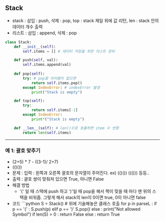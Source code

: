 ## Stack

* stack :  삼입 : push, 삭제 : pop, top : stack 제일 위에 값 리턴, len : stack 안의 데이터 개수 출력
* 리스트 : 삼입 :  append, 삭제 : pop

```python
class Stack:
    def __init__(self):
        self.items = [] # 데이터 저장을 위한 리스트 준비

    def push(self, val):
        self.items.append(val)
    
    def pop(self):
        try: # pop할 아이템이 없으면
            return self.items.pop()
        except IndexError: # indexError 발생
            print("Stack is empty")

    def top(self):
        try:
            return self.items[-1]
        except IndexError:
            print*("Stack is empty")

    def __len__(self): # len()으로 호출하면 item 수 반환
        return len(self.items)
```
-----------------
### 예 1: 괄호 맞추기
  - (2+5) * 7 - ((3-1)/ 2+7)
  - (()())
  - 문제 : 입력 : 왼쪽과 오른쪽 괄호의 문자열이 주어진다. ex) (()()) ((())) 등등..
  - 출력 : 괄호 쌍이 맞춰져 있으면 True, 아니면 False
  - 해결 방법
    * '(' 일 때 스택에 push 하고 ')'일 때 pop을 해서 짝이 맞을 때 마다 맨 위의 스택을 비워줌. 그렇게 해서 stack의 len이 0이면 true, 0이 아니면 false
  -  코드
    ```python
    S = Stack() # 위에 기술해놓은 클래스 호출
    for p in parseL :
      if p == '(' : S.push(p)
      elif p == ')' S.pop()
      else : print("Not allowed Symbol")
    if len(S) > 0 : return False
    else : return True
  ```